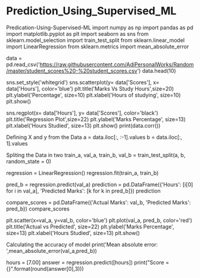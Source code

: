 # Prediction_Using_Supervised_ML

Predication-Using-Supervised-ML
import numpy as np import pandas as pd import matplotlib.pyplot as plt import seaborn as sns from sklearn.model_selection import train_test_split from sklearn.linear_model import LinearRegression from sklearn.metrics import mean_absolute_error

data = pd.read_csv('https://raw.githubusercontent.com/AdiPersonalWorks/Random/master/student_scores%20-%20student_scores.csv') data.head(10)

sns.set_style('whitegrid') sns.scatterplot(y= data['Scores'], x= data['Hours'], color='blue') plt.title('Marks Vs Study Hours',size=20) plt.ylabel('Percentage', size=10) plt.xlabel('Hours of studying', size=10) plt.show()

sns.regplot(x= data['Hours'], y= data['Scores'], color='black') plt.title('Regression Plot',size=22) plt.ylabel('Marks Percentage', size=13) plt.xlabel('Hours Studied', size=13) plt.show() print(data.corr())

Defining X and y from the Data
a = data.iloc[:, :-1].values
b = data.iloc[:, 1].values

Spliting the Data in two
train_a, val_a, train_b, val_b = train_test_split(a, b, random_state = 0)

regression = LinearRegression() regression.fit(train_a, train_b)

pred_b = regression.predict(val_a) prediction = pd.DataFrame({'Hours': [i[0] for i in val_a], 'Predicted Marks': [k for k in pred_b]}) prediction

compare_scores = pd.DataFrame({'Actual Marks': val_b, 'Predicted Marks': pred_b}) compare_scores

plt.scatter(x=val_a, y=val_b, color='blue') plt.plot(val_a, pred_b, color='red') plt.title('Actual vs Predicted', size=22) plt.ylabel('Marks Percentage', size=13) plt.xlabel('Hours Studied', size=13) plt.show()

Calculating the accuracy of model
print('Mean absolute error: ',mean_absolute_error(val_a,pred_b))

hours = [7.00] answer = regression.predict([hours]) print("Score = {}".format(round(answer[0],3)))
